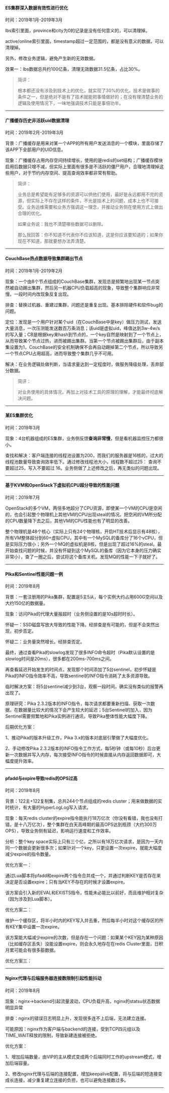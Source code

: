 #### ES集群深入数据有效性进行优化

时间：2019年1月-2019年3月

lbs索引里面，province和city为0的记录是没有任何意义的，可以清理掉。

active/online索引里面，timestamp超过一定范围的，都是没有意义的数据，可以清理掉。

另外，修改业务逻辑，避免产生新的无效数据。

效果一：lbs数据总共约100亿条，清理无效数据31.5亿条，占比30%。

> 简评：
>
> 根本都还没有涉及到技术上的优化，就实现了30%的优化。技术是做事的条件之一，但是绝对不是有了技术就能把事情做好的；在没有理清楚业务的逻辑及使用情况下，一味地强调技术只能是事倍功半。

---

#### 广播缓存历史非活跃uid数据清理

时间：2019年2月-2019年3月

背景：广播缓存是用来对某一个APP的所有用户发送消息的一个模块，里面存储了该APP下全部用户的UID信息。

现象：广播缓存占用内存空间持续增长，使用的是redis的set结构；广播缓存模块启用后数据只增不减，但实际上里面有很多是不活跃的僵尸用户，合理地清理掉这些用户，对于节约内存空间、提高查询效率都非常有帮助。

> 简评：
>
> 业务总是希望能有足够多的资源可以供他们使用，最好是永远都用不完的资源，但实际上不存在这样的条件，不光是技术上的问题，成本上也不可接受。业务运维需要和业务方强调这一理念，并推动业务侧在使用方式上做出合理的优化。
>
> 如果业务说：我也不清楚哪些数据可以删除。
>
> 那么我回答：你不知道不代表你不应该知道，这是你应该要知道的；如果你现在不知道，那就要想办法弄清楚。

---

#### CouchBase热点数据导致集群踢出节点

时间：2019年1月-2019年2月

现象：一个由8个节点组成的CouchBase集群，发现总是频繁地出现某一节点突然被自动踢出集群，然后另一机器CPU负载超高的现象，导致整个集群响应非常慢。一段时间内改现象反复出现。

排查：替换过机器、重建过集群，问题还是重复出现。基本排除硬件和软件bug的问题。

定位：发现是一个用户针对某个uid（在CouchBase中是key）做压力测试，发送大量消息，一次压测能发送数百万条消息；该uid是虚拟uid，峰值达到3w-4w/s的写入量；CB是根据key来hash到节点的，一个key自然是映射到了一个节点上，从而导致某个节点过热，进而被踢出集群。当第一个节点被踢出集群后，由于副本集设置为1，CouchBase的安全机制确保不会再自动踢掉第二个节点，所以导致另一个节点CPU占用超高，进而导致整个集群几乎不可用。

解决：在业务逻辑处做判断，当请求量达到一定程度时，做服务降级处理，丢弃部分数据。

> 简评：
>
> 对业务使用的具体情况，再加上对技术工具的原理的理解，才能最终彻底解决问题。

---

#### 某ES集群优化

时间：2019年3月

现象：4台机器组成的ES集群，业务侧反馈**查询非常慢**，但是看机器监控压力都很小。

查找和解决：客户端连接的线程池设置为200，而我们的服务器是16核的，过大的线程池数量导致查询效率低下。通过修改线程池大小，线程数不超过25： 查询不要超过25，写入不要超过 16。业务侧做了上述修改之后，再无类似的问题出现。

---

#### 基于KVM和OpenStack下虚拟机CPU超分导致的性能问题

时间：2019年7月

OpenStack的多个VM，两倍多地超分了CPU资源，即使某一个VM的CPU是空闲的，也会引起整个物理机上其他VM的CPU出现steal的情况。把空闲的VM所分配的CPU数量降下去之后，其他VM的CPU性能也有了明显的改善。

整个物理机是48个核心（实际上只有24个物理核，开启HT技术后显示有48核），所有VM整体超分到60+虚拟CPU，其中有一个MySQL的备库分了16个vCPU，但是实际压力很小；另外一个MQ的虚拟机是8核，但是出现了超过16%的steal。最开始查找问题的时候，并没有怀疑到这个MySQL的备库（因为它本身的压力确实非常小），查了一圈之后，尝试将这个备库关机，发现MQ的性能一下子就好了。

---

#### PIka和Sentinel性能问题一例

时间：2019年8月

背景：一套注册用的Pika集群，配置是5主5从，每个实例大约占用600G空间以及大约150亿的数据量。

现象：访问Pika的代理大量报超时（业务侧设置的是10s超时时长）。

怀疑一：SSD磁盘写放大导致的性能下降。经排查是有可能的，但是不会突然出现，初步否定。

怀疑二：业务量突然增长。经排查否定。

最终，通过查看Pika的slowlog发现了很多INFO命令超时（Pika默认设置的是slowlog时间是20ms），很多都在200ms-700ms之间。

再查看延迟开始发生的时间点，发现那个时间添加了5台sentinel，初步怀疑是Pika的INFO指令效率不高，导致sentinel的INFO指令消耗了太多资源导致。

临时解决方案：将5台sentinel减少到3台，观察一段时间，确实没有类似的报警再出现了。

原理研究：Pika 2.3.2版本的INFO指令，每次请求都要重新扫描、获取一次数据，在数据量比较大的情况下会产生较大的延迟；5台Sentinel的加入，因为Sentinel需要频繁地和Pika实例进行通讯，导致Pika整体性能大幅度下降。

后期优化方案：

1、推动Pika的版本升级工作，Pika 3.x的版本对底层引擎做了大幅度优化。

2、手动修改Pika 2.3.2版本的INFO指令工作方式，每5秒钟（或每10秒）后台更新一次数据并写入内存，每次接受INFO指令的时候直接从内存返回数据即可，大幅度提升效率。

---

#### pfadd与expire导致redis的OPS过高

时间：2019年8月

背景：122主+122复制集，总共244个节点组成的redis cluster；用来做数据的实时统计，有大量的HyperLogLog写入请求。

现象：每天redis cluster的expire指令能执行18万亿次（你没有看错，我也没有打错，是十八万亿次），整个集群在白天高峰期的最高OPS达到瓶颈（大约300万OPS），导致业务侧有延迟，影响运行速度和工作效率。

分析：整个key space实际上只有三个亿，之所以有18万亿次请求，是因为一天内同一个数据会更新很多次；如果针对一个key，只更设置一次expire，就能大幅度减少expire的指令数量。

优化方案一：

通过Lua脚本将pfadd和expire两个指令合并成一个，并通过判断KEY是否存在来决定是否设置expire；只有当KEY不存在的时候才设置expire。

该方案会引入新的EVAL和EXISTS指令，性能未必能比以前好，而且维护相对复杂（因为涉及到Lua脚本）。

优化方案二：

维护一个缓存区，将半小时内的KEY写入并去重，然后每半小时对这个缓存区的所有KEY集中设置一次expire。

该方案能大幅减少expire的次数，但是存在一个问题：如果某个KEY因为某种原因（比如缓存区丢失）没能设置expire，则会永久地存在在redis Cluster里面，日积月累可能会有很多脏数据。

优化方案三：



---

#### Nginx代理与后端服务器连接数限制引起性能抖动

时间：2019年8月

现象：nginx-&gt;backend引起流量波动，CPU负载升高，nginx的statsu状态数据明显异常

排查：nginx的错误日志明显上升，发现很多连不上后端，无法建立连接。

可能原因：nginx作为客户端与backend的连接，受到TCP四元组以及TIME\_WAIT释放的限制，导致新建连接被拒绝。

优化方案：

1、增加后端数量，由VIP的主从模式变成两个后端同时工作的upstream模式，增加后端容量。

2、修改nginx代理与后端的连接配置，增加keepalive配置，将与后端的短连接变成长连接，减少重复建立连接的负担，也可以避免连接数过多。

---



